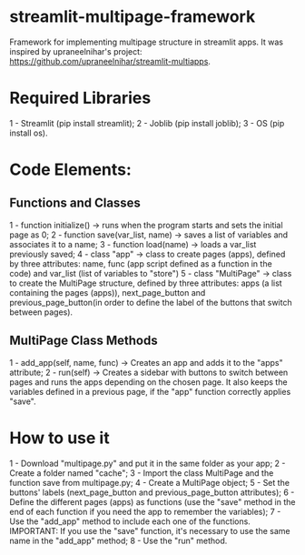 # streamlit-multipage-framework
Framework for implementing multipage structure in streamlit apps.
It was inspired by upraneelnihar's project: https://github.com/upraneelnihar/streamlit-multiapps.

# Required Libraries
1 - Streamlit (pip install streamlit);
2 - Joblib (pip install joblib);
3 - OS (pip install os).

# Code Elements:

## Functions and Classes
1 - function initialize() -> runs when the program starts and sets the initial page as 0;
2 - function save(var_list, name) -> saves a list of variables and associates it to a name;
3 - function load(name) -> loads a var_list previously saved;
4 - class "app" -> class to create pages (apps), defined by three attributes: name, func (app script defined as a function in the code) and var_list (list of variables to "store")
5 - class "MultiPage" -> class to create the MultiPage structure, defined by three attributes: apps (a list containing the pages (apps)), next_page_button and previous_page_button(in order to define the label of the buttons that switch between pages).

## MultiPage Class Methods
1 - add_app(self, name, func) -> Creates an app and adds it to the "apps" attribute;
2 - run(self) -> Creates a sidebar with buttons to switch between pages and runs the apps depending on the chosen page. It also keeps the variables defined in a previous page, if the "app" function correctly applies "save".

# How to use it
1 - Download "multipage.py" and put it in the same folder as your app;
2 - Create a folder named "cache";
3 - Import the class MultiPage and the function save from multipage.py;
4 - Create a MultiPage object;
5 - Set the buttons' labels (next_page_button and previous_page_button attributes);
6 - Define the different pages (apps) as functions (use the "save" method in the end of each function if you need the app to remember the variables);
7 - Use the "add_app" method to include each one of the functions. IMPORTANT: If you use the "save" function, it's necessary to use the same name in the "add_app" method;
8 - Use the "run" method.
